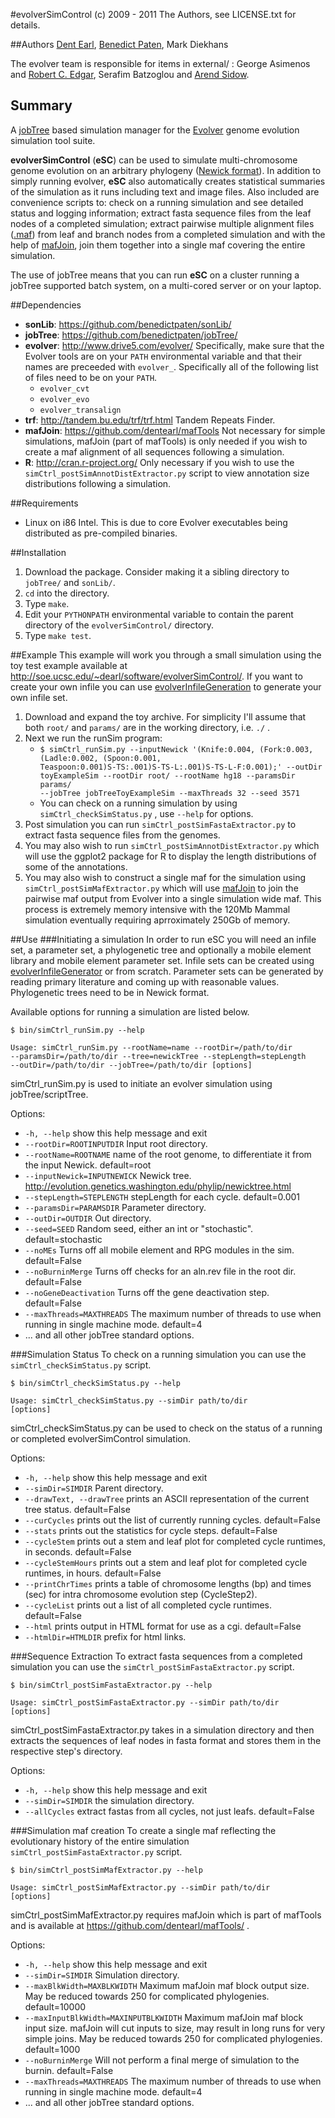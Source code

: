 #evolverSimControl
(c) 2009 - 2011 The Authors, see LICENSE.txt for details.

##Authors
[Dent Earl](https://github.com/dentearl/), [Benedict Paten](https://github.com/dentearl/), Mark Diekhans

The evolver team is responsible for items in external/ : George Asimenos and [Robert C. Edgar](http://www.drive5.com/), Serafim Batzoglou and [Arend Sidow](http://mendel.stanford.edu/sidowlab/).

## Summary
A [jobTree](https://github.com/benedictpaten/jobTree/) based simulation manager for the [Evolver](http://www.drive5.com/evolver/) genome evolution simulation tool suite. 

**evolverSimControl** (**eSC**) can be used to simulate multi-chromosome genome evolution on an arbitrary phylogeny ([Newick format](http://evolution.genetics.washington.edu/phylip/newicktree.html)). In addition to simply running evolver, **eSC** also automatically creates statistical summaries of the simulation as it runs including text and image files. Also included are convenience scripts to: check on a running simulation and see detailed status and logging information; extract fasta sequence files from the leaf nodes of a completed simulation; extract pairwise multiple alignment files ([.maf](http://genome.ucsc.edu/FAQ/FAQformat.html#format5)) from leaf and branch nodes from a completed simulation and with the help of [mafJoin](https://github.com/dentearl/mafTools/), join them together into a single maf covering the entire simulation.

The use of jobTree means that you can run **eSC** on a cluster running a jobTree supported batch system, on a multi-cored server or on your laptop.

##Dependencies
* **sonLib**: https://github.com/benedictpaten/sonLib/
* **jobTree**: https://github.com/benedictpaten/jobTree/
* **evolver**: http://www.drive5.com/evolver/ Specifically, make sure that the Evolver tools are on your <code>PATH</code> environmental variable and that their names are preceeded with <code>evolver_</code>. Specifically all of the following list of files need to be on your <code>PATH</code>.
    * <code>evolver_cvt</code>
    * <code>evolver_evo</code>
    * <code>evolver_transalign</code>
* **trf**: http://tandem.bu.edu/trf/trf.html Tandem Repeats Finder.
* **mafJoin**: https://github.com/dentearl/mafTools Not necessary for simple simulations, mafJoin (part of mafTools) is only needed if you wish to create a maf alignment of all sequences following a simulation.
* **R**: http://cran.r-project.org/ Only necessary if you wish to use the <code>simCtrl_postSimAnnotDistExtractor.py</code> script to view annotation size distributions following a simulation.

##Requirements
* Linux on i86 Intel. This is due to core Evolver executables being distributed as pre-compiled binaries.

##Installation
1. Download the package. Consider making it a sibling directory to <code>jobTree/</code> and <code>sonLib/</code>.
2. <code>cd</code> into the directory.
3. Type <code>make</code>.
4. Edit your <code>PYTHONPATH</code> environmental variable to contain the parent directory of the <code>evolverSimControl/</code> directory.
5. Type <code>make test</code>.

##Example
This example will work you through a small simulation using the toy test example available at http://soe.ucsc.edu/~dearl/software/evolverSimControl/. If you want to create your own infile you can use [evolverInfileGeneration](https://github.com/dentearl/evolverInfileGeneration) to generate your own infile set.

1. Download and expand the toy archive. For simplicity I'll assume that both <code>root/</code> and <code>params/</code> are in the working directory, i.e. <code>./</code> .
2. Next we run the runSim program:
    * <code>$ simCtrl_runSim.py --inputNewick '(Knife:0.004, (Fork:0.003, (Ladle:0.002, (Spoon:0.001, Teaspoon:0.001)S-TS:.001)S-TS-L:.001)S-TS-L-F:0.001);' --outDir toyExampleSim --rootDir root/ --rootName hg18 --paramsDir params/ --jobTree jobTreeToyExampleSim --maxThreads 32 --seed 3571</code>
    * You can check on a running simulation by using <code>simCtrl_checkSimStatus.py</code> , use <code>--help</code> for options.
3. Post simulation you can run <code>simCtrl_postSimFastaExtractor.py</code> to extract fasta sequence files from the genomes.
4. You may also wish to run <code>simCtrl_postSimAnnotDistExtractor.py</code> which will use the ggplot2 package for R to display the length distributions of some of the annotations.
5. You may also wish to construct a single maf for the simulation using <code>simCtrl_postSimMafExtractor.py</code> which will use [mafJoin](https://github.com/dentearl/mafTools/) to join the pairwise maf output from Evolver into a single simulation wide maf. This process is extremely memory intensive with the 120Mb Mammal simulation eventually requiring aprroximately 250Gb of memory.

##Use
###Initiating a simulation
In order to run eSC you will need an infile set, a parameter set, a phylogenetic tree and optionally a mobile element library and mobile element parameter set. Infile sets can be created using [evolverInfileGenerator](https://github.com/dentearl/evolverInfileGenerator/) or from scratch. Parameter sets can be generated by reading primary literature and coming up with reasonable values. Phylogenetic trees need to be in Newick format.

Available options for running a simulation are listed below.

<code>$ bin/simCtrl_runSim.py --help</code>

<code>Usage: simCtrl_runSim.py --rootName=name --rootDir=/path/to/dir --paramsDir=/path/to/dir --tree=newickTree --stepLength=stepLength --outDir=/path/to/dir --jobTree=/path/to/dir [options]</code>

simCtrl_runSim.py is used to initiate an evolver simulation using jobTree/scriptTree.

Options:

* <code>-h, --help</code> show this help message and exit
* <code>--rootDir=ROOTINPUTDIR</code> Input root directory.
* <code>--rootName=ROOTNAME</code> name of the root genome, to differentiate it from the input Newick. default=root
* <code>--inputNewick=INPUTNEWICK</code> Newick tree. http://evolution.genetics.washington.edu/phylip/newicktree.html
* <code>--stepLength=STEPLENGTH</code> stepLength for each cycle. default=0.001
* <code>--paramsDir=PARAMSDIR</code> Parameter directory.
* <code>--outDir=OUTDIR</code> Out directory.
* <code>--seed=SEED</code> Random seed, either an int or "stochastic". default=stochastic
* <code>--noMEs</code> Turns off all mobile element and RPG modules in the sim. default=False
* <code>--noBurninMerge</code> Turns off checks for an aln.rev file in the root dir. default=False
* <code>--noGeneDeactivation</code> Turns off the gene deactivation step. default=False
* <code>--maxThreads=MAXTHREADS</code> The maximum number of threads to use when running in single machine mode. default=4
* ... and all other jobTree standard options.

###Simulation Status
To check on a running simulation you can use the <code>simCtrl_checkSimStatus.py</code> script.

<code>$ bin/simCtrl_checkSimStatus.py --help</code>

<code>Usage: simCtrl_checkSimStatus.py --simDir path/to/dir [options]</code>

simCtrl_checkSimStatus.py can be used to check on the status of a running or completed
evolverSimControl simulation.

Options:

* <code>-h, --help</code> show this help message and exit
* <code>--simDir=SIMDIR</code> Parent directory.
* <code>--drawText, --drawTree</code> prints an ASCII representation of the current tree status. default=False
* <code>--curCycles</code> prints out the list of currently running cycles. default=False
* <code>--stats</code> prints out the statistics for cycle steps. default=False
* <code>--cycleStem</code> prints out a stem and leaf plot for completed cycle runtimes, in seconds. default=False
* <code>--cycleStemHours</code> prints out a stem and leaf plot for completed cycle runtimes, in hours. default=False
* <code>--printChrTimes</code> prints a table of chromosome lengths (bp) and times (sec) for intra chromosome evolution step (CycleStep2).
* <code>--cycleList</code> prints out a list of all completed cycle runtimes. default=False
* <code>--html</code> prints output in HTML format for use as a cgi. default=False
* <code>--htmlDir=HTMLDIR</code> prefix for html links.

###Sequence Extraction
To extract fasta sequences from a completed simulation you can use the <code>simCtrl_postSimFastaExtractor.py</code> script.

<code>$ bin/simCtrl_postSimFastaExtractor.py --help</code>

<code>Usage: simCtrl_postSimFastaExtractor.py --simDir path/to/dir [options]</code>

simCtrl_postSimFastaExtractor.py takes in a simulation directory and then extracts the sequences
of leaf nodes in fasta format and stores them in the respective step's directory.

Options:

* <code>-h, --help</code> show this help message and exit
* <code>--simDir=SIMDIR</code> the simulation directory.
* <code>--allCycles</code> extract fastas from all cycles, not just leafs. default=False

###Simulation maf creation
To create a single maf reflecting the evolutionary history of the entire simulation <code>simCtrl_postSimFastaExtractor.py</code> script.

<code>$ bin/simCtrl_postSimMafExtractor.py --help</code>

<code>Usage: simCtrl_postSimMafExtractor.py --simDir path/to/dir [options]</code>

simCtrl_postSimMafExtractor.py requires mafJoin which is part of mafTools and is available
at https://github.com/dentearl/mafTools/ . 

Options:

* <code>-h, --help</code> show this help message and exit
* <code>--simDir=SIMDIR</code> Simulation directory.
* <code>--maxBlkWidth=MAXBLKWIDTH</code> Maximum mafJoin maf block output size. May be reduced towards 250 for complicated phylogenies. default=10000
* <code>--maxInputBlkWidth=MAXINPUTBLKWIDTH</code> Maximum mafJoin maf block input size. mafJoin will cut inputs to size, may result in long
runs for very simple joins. May be reduced towards 250 for complicated phylogenies.
default=1000                        
* <code>--noBurninMerge</code> Will not perform a final merge of simulation to the burnin. default=False
* <code>--maxThreads=MAXTHREADS</code> The maximum number of threads to use when running in single machine mode. default=4
* ... and all other jobTree standard options.
